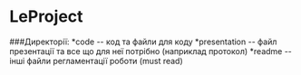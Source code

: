 # LeProject
###Директорії:
*code -- код та файли для коду
*presentation -- файл презентації та все що для неї потрібно (наприклад протокол)
*readme -- інші файли регламентації роботи (must read)